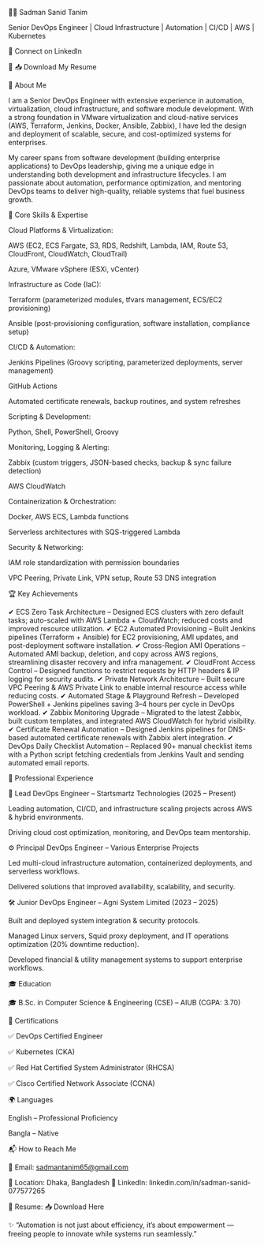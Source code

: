 👨‍💻 Sadman Sanid Tanim

Senior DevOps Engineer | Cloud Infrastructure | Automation | CI/CD | AWS | Kubernetes

🔗 Connect on LinkedIn

📄 📥 Download My Resume

🚀 About Me

I am a Senior DevOps Engineer with extensive experience in automation, virtualization, cloud infrastructure, and software module development.
With a strong foundation in VMware virtualization and cloud-native services (AWS, Terraform, Jenkins, Docker, Ansible, Zabbix), I have led the design and deployment of scalable, secure, and cost-optimized systems for enterprises.

My career spans from software development (building enterprise applications) to DevOps leadership, giving me a unique edge in understanding both development and infrastructure lifecycles. I am passionate about automation, performance optimization, and mentoring DevOps teams to deliver high-quality, reliable systems that fuel business growth.

🔧 Core Skills & Expertise

Cloud Platforms & Virtualization:

AWS (EC2, ECS Fargate, S3, RDS, Redshift, Lambda, IAM, Route 53, CloudFront, CloudWatch, CloudTrail)

Azure, VMware vSphere (ESXi, vCenter)

Infrastructure as Code (IaC):

Terraform (parameterized modules, tfvars management, ECS/EC2 provisioning)

Ansible (post-provisioning configuration, software installation, compliance setup)

CI/CD & Automation:

Jenkins Pipelines (Groovy scripting, parameterized deployments, server management)

GitHub Actions

Automated certificate renewals, backup routines, and system refreshes

Scripting & Development:

Python, Shell, PowerShell, Groovy

Monitoring, Logging & Alerting:

Zabbix (custom triggers, JSON-based checks, backup & sync failure detection)

AWS CloudWatch

Containerization & Orchestration:

Docker, AWS ECS, Lambda functions

Serverless architectures with SQS-triggered Lambda

Security & Networking:

IAM role standardization with permission boundaries

VPC Peering, Private Link, VPN setup, Route 53 DNS integration

🏆 Key Achievements

✔ ECS Zero Task Architecture – Designed ECS clusters with zero default tasks; auto-scaled with AWS Lambda + CloudWatch; reduced costs and improved resource utilization.
✔ EC2 Automated Provisioning – Built Jenkins pipelines (Terraform + Ansible) for EC2 provisioning, AMI updates, and post-deployment software installation.
✔ Cross-Region AMI Operations – Automated AMI backup, deletion, and copy across AWS regions, streamlining disaster recovery and infra management.
✔ CloudFront Access Control – Designed functions to restrict requests by HTTP headers & IP logging for security audits.
✔ Private Network Architecture – Built secure VPC Peering & AWS Private Link to enable internal resource access while reducing costs.
✔ Automated Stage & Playground Refresh – Developed PowerShell + Jenkins pipelines saving 3–4 hours per cycle in DevOps workload.
✔ Zabbix Monitoring Upgrade – Migrated to the latest Zabbix, built custom templates, and integrated AWS CloudWatch for hybrid visibility.
✔ Certificate Renewal Automation – Designed Jenkins pipelines for DNS-based automated certificate renewals with Zabbix alert integration.
✔ DevOps Daily Checklist Automation – Replaced 90+ manual checklist items with a Python script fetching credentials from Jenkins Vault and sending automated email reports.

📌 Professional Experience

🚀 Lead DevOps Engineer – Startsmartz Technologies (2025 – Present)

Leading automation, CI/CD, and infrastructure scaling projects across AWS & hybrid environments.

Driving cloud cost optimization, monitoring, and DevOps team mentorship.

⚙️ Principal DevOps Engineer – Various Enterprise Projects

Led multi-cloud infrastructure automation, containerized deployments, and serverless workflows.

Delivered solutions that improved availability, scalability, and security.

🛠️ Junior DevOps Engineer – Agni System Limited (2023 – 2025)

Built and deployed system integration & security protocols.

Managed Linux servers, Squid proxy deployment, and IT operations optimization (20% downtime reduction).

Developed financial & utility management systems to support enterprise workflows.

🎓 Education

🎓 B.Sc. in Computer Science & Engineering (CSE) – AIUB (CGPA: 3.70)

📜 Certifications

✅ DevOps Certified Engineer

✅ Kubernetes (CKA)

✅ Red Hat Certified System Administrator (RHCSA)

✅ Cisco Certified Network Associate (CCNA)

🌍 Languages

English – Professional Proficiency

Bangla – Native

📬 How to Reach Me

📧 Email: sadmantanim65@gmail.com

📍 Location: Dhaka, Bangladesh
🔗 LinkedIn: linkedin.com/in/sadman-sanid-077577265

📄 Resume: 📥 Download Here

✨ “Automation is not just about efficiency, it’s about empowerment — freeing people to innovate while systems run seamlessly.”
